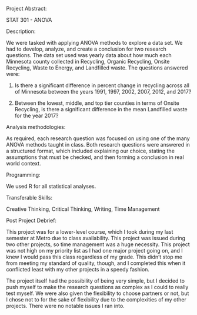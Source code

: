 Project Abstract:

STAT 301 - ANOVA

Description:

We were tasked with applying ANOVA methods to explore a data set. We had to develop, analyze, and create a conclusion for two research questions. The data set used was yearly data about how much each Minnesota county collected in Recycling, Organic Recycling, Onsite Recycling, Waste to Energy, and Landfilled waste. The questions answered were:

1)	Is there a significant difference in percent change in recycling across all of Minnesota between the years 1991, 1997, 2002, 2007, 2012, and 2017? 

2)	Between the lowest, middle, and top tier counties in terms of Onsite Recycling, is there a significant difference in the mean Landfilled waste for the year 2017? 

Analysis methodologies:

As required, each research question was focused on using one of the many ANOVA methods taught in class. Both research questions were answered in a structured format, which included explaining our choice, stating the assumptions that must be checked, and then forming a conclusion in real world context.

Programming:

We used R for all statistical analyses.

Transferable Skills:

Creative Thinking, Critical Thinking, Writing, Time Management

Post Project Debrief:

This project was for a lower-level course, which I took during my last semester at Metro due to class availability. This project was issued during two other projects, so time management was a huge necessity. This project was not high on my priority list as I had one major project going on, and I knew I would pass this class regardless of my grade. This didn’t stop me from meeting my standard of quality, though, and I completed this when it conflicted least with my other projects in a speedy fashion. 

The project itself had the possibility of being very simple, but I decided to push myself to make the research questions as complex as I could to really test myself. We were also given the flexibility to choose partners or not, but I chose not to for the sake of flexibility due to the complexities of my other projects. There were no notable issues I ran into.
